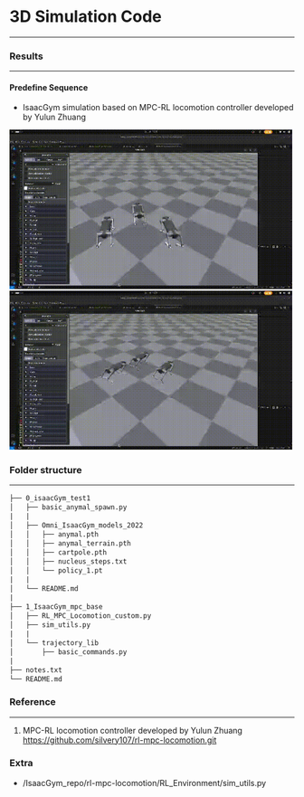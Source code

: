 # 3D Simulation Code
---

### Results
---
#### Predefine Sequence
* IsaacGym simulation based on MPC-RL locomotion controller developed by Yulun Zhuang 


<img src="Images/short_sequence_init.gif" width=500>

<img src="Images/short_sequence_stop.gif" width=500>



### Folder structure
---
```
├── 0_isaacGym_test1
│   ├── basic_anymal_spawn.py
|   |
│   ├── Omni_IsaacGym_models_2022
│   │   ├── anymal.pth
│   │   ├── anymal_terrain.pth
│   │   ├── cartpole.pth
│   │   ├── nucleus_steps.txt
│   │   └── policy_1.pt
|   |
│   └── README.md
|
├── 1_IsaacGym_mpc_base
│   ├── RL_MPC_Locomotion_custom.py
│   ├── sim_utils.py
|   |
│   └── trajectory_lib
│       ├── basic_commands.py
|
├── notes.txt
└── README.md

```



### Reference
---
1) MPC-RL locomotion controller developed by Yulun Zhuang https://github.com/silvery107/rl-mpc-locomotion.git


### Extra

* /IsaacGym_repo/rl-mpc-locomotion/RL_Environment/sim_utils.py
